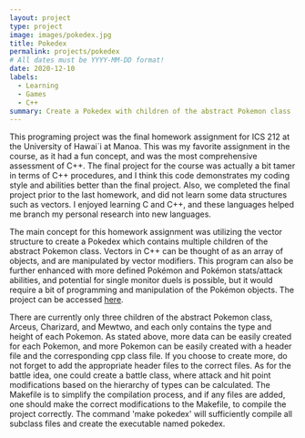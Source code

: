 ```yaml
---
layout: project
type: project
image: images/pokedex.jpg
title: Pokedex
permalink: projects/pokedex
# All dates must be YYYY-MM-DD format!
date: 2020-12-10
labels:
  - Learning
  - Games
  - C++
summary: Create a Pokedex with children of the abstract Pokemon class
---
```


This programing project was the final homework assignment for ICS 212 at the University of Hawai\`i at Manoa. This was my favorite assignment in the course, as it had a fun concept, and was the most comprehensive assessment of C++. The final project for the course was actually a bit tamer in terms of C++ procedures, and I think this code demonstrates my coding style and abilities better than the final project. Also, we completed the final project prior to the last homework, and did not learn some data structures such as vectors. I enjoyed learning C and C++, and these languages helped me branch my personal research into new languages.

The main concept for this homework assignment was utilizing the vector structure to create a Pokedex which contains multiple children of the abstract Pokemon class. Vectors in C++ can be thought of as an array of objects, and are manipulated by vector modifiers. This program can also be further enhanced with more defined Pokémon and Pokémon stats/attack abilities, and potential for single monitor duels is possible, but it would require a bit of programming and manipulation of the Pokémon objects. The project can be accessed [here](https://github.com/syhv-git/pokedex).

There are currently only three children of the abstract Pokemon class, Arceus, Charizard, and Mewtwo, and each only contains the type and height of each Pokemon. As stated above, more data can be easily created for each Pokemon, and more Pokemon can be easily created with a header file and the corresponding cpp class file. If you choose to create more, do not forget to add the appropriate header files to the correct files. As for the battle idea, one could create a battle class, where attack and hit point modifications based on the hierarchy of types can be calculated. The Makefile is to simplify the compilation process, and if any files are added, one should make the correct modifications to the Makefile, to compile the project correctly. The command 'make pokedex' will sufficiently compile all subclass files and create the executable named pokedex.
